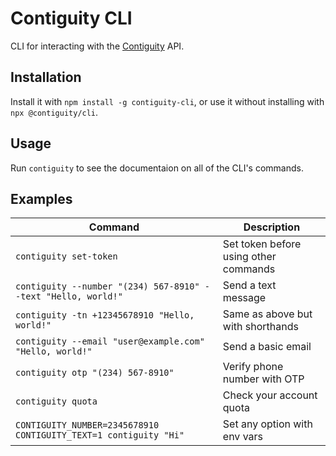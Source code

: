 # Contiguity CLI

CLI for interacting with the [Contiguity](https://contiguity.co) API.

## Installation

Install it with `npm install -g contiguity-cli`, or use it without installing
with `npx @contiguity/cli`.

## Usage

Run `contiguity` to see the documentaion on all of the CLI's commands.

## Examples

| Command                                                          | Description                           |
| ---------------------------------------------------------------- | ------------------------------------- |
| `contiguity set-token`                                           | Set token before using other commands |
| `contiguity --number "(234) 567-8910" --text "Hello, world!"`    | Send a text message                   |
| `contiguity -tn +12345678910 "Hello, world!"`                    | Same as above but with shorthands     |
| `contiguity --email "user@example.com" "Hello, world!"`          | Send a basic email                    |
| `contiguity otp "(234) 567-8910"`                                | Verify phone number with OTP          |
| `contiguity quota`                                               | Check your account quota              |
| `CONTIGUITY_NUMBER=2345678910 CONTIGUITY_TEXT=1 contiguity "Hi"` | Set any option with env vars          |
